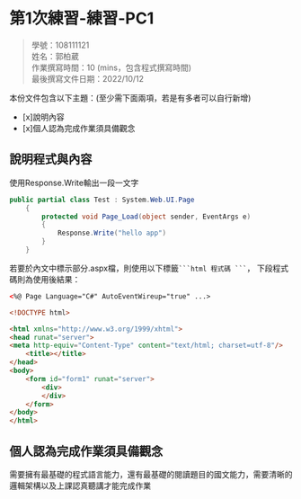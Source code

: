 ﻿# 第1次練習-練習-PC1
>
>學號：108111121
><br />
>姓名：郭柏葳 
><br />
>作業撰寫時間：10 (mins，包含程式撰寫時間)
><br />
>最後撰寫文件日期：2022/10/12
>

本份文件包含以下主題：(至少需下面兩項，若是有多者可以自行新增)
- [x]說明內容
- [x]個人認為完成作業須具備觀念

## 說明程式與內容

使用Response.Write輸出一段一文字

```csharp
public partial class Test : System.Web.UI.Page
    {
        protected void Page_Load(object sender, EventArgs e)
        {
            Response.Write("hello app")
        }
    }
```

若要於內文中標示部分.aspx檔，則使用以下標籤` ```html 程式碼 ``` `，
下段程式碼則為使用後結果：

```html
<%@ Page Language="C#" AutoEventWireup="true" ...>

<!DOCTYPE html>

<html xmlns="http://www.w3.org/1999/xhtml">
<head runat="server">
<meta http-equiv="Content-Type" content="text/html; charset=utf-8"/>
    <title></title>
</head>
<body>
    <form id="form1" runat="server">
        <div>
        </div>
    </form>
</body>
</html>

```


## 個人認為完成作業須具備觀念
需要擁有最基礎的程式語言能力，還有最基礎的閱讀題目的國文能力，需要清晰的邏輯架構以及上課認真聽講才能完成作業

